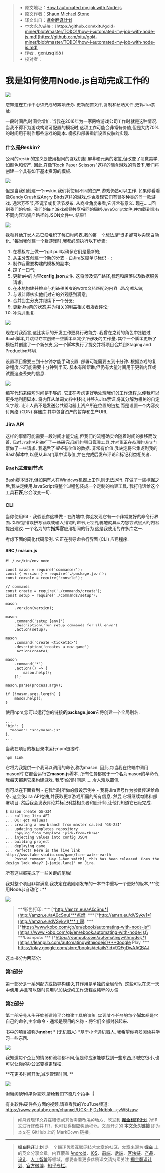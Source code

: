 > * 原文地址：[How I automated my job with Node.js](https://medium.com/dailyjs/how-i-automated-my-job-with-node-js-94bf4e423017)
> * 原文作者：[Shaun Michael Stone](https://medium.com/@shaunmstone?source=post_header_lockup)
> * 译文出自：[掘金翻译计划](https://github.com/xitu/gold-miner)
> * 本文永久链接：[https://github.com/xitu/gold-miner/blob/master/TODO1/how-i-automated-my-job-with-node-js.md](https://github.com/xitu/gold-miner/blob/master/TODO1/how-i-automated-my-job-with-node-js.md)
> * 译者：[geniusq1981](https://github.com/geniusq1981)
> * 校对者：

# 我是如何使用Node.js自动完成工作的

![](https://cdn-images-1.medium.com/max/800/1*S7-c7ZO0w0ocUU8tzkB3zA.jpeg)

您知道在工作中必须完成的繁琐任务: 更新配置文件,复制和粘贴文件,更新Jira票证. 

一段时间后,时间会增加. 当我在2016年为一家网络游戏公司工作时就是这种情况. 当我不得不为游戏构建可配置的模板时,这项工作可能会非常有价值,但是大约70%的时间用于制作那些游戏的副本. 模板和部署重新设置皮肤的实现. 

### 什么是Reskin?

公司的reskin的定义是使用相同的游戏机制,屏幕和元素的定位,但改变了视觉美学,​​如颜色和资产. 因此,在像"Rock Paper Scissors"这样的简单游戏的背景下,我们将创建一个具有如下基本资源的模板. 

![](https://cdn-images-1.medium.com/max/800/1*hgFoiDduNdXaLJ-0seB-Gw.jpeg)

但是当我们创建一个reskin,我们将使用不同的资产,游戏仍然可以工作. 如果你看看像Candy Crush或Angry Birds这样的游戏,你会发现它们有很多种类的同一款游戏. 通常万圣节,圣诞节或复活节发布. 从商业角度来看,它非常有意义. 现在......回到我们的实施. 我们的每个游戏都将共享相同的捆绑JavaScript文件,并加载到具有不同内容和资产路径的JSON文件中. 结果?

![](https://cdn-images-1.medium.com/max/800/1*SYAsVKSmEmcKQ8dEZiisPg.jpeg)

我和其他开发人员已经堆积了每日时间表,我的第一个想法是"很多都可以实现自动化. "每当我创建一个新游戏时,我都必须执行以下步骤: 

1.  在模板库上做一个git pull以确保它们是最新的;
2.  从主分支创建一个新的分支 - 由Jira故障单ID标识 - ;
3.  制作我需要构建的模板的副本;
4.  跑了一口气;
5.  更新a中的内容**config.json**文件. 这将涉及资产路径,标题和段落以及数据服务请求;
6.  在本地构建并检查与利益相关者的word文档匹配的内容. *是的,我知道*;
7.  与设计师核实他们对它的外观感到满意;
8.  合并到主分支并继续下一个分支;
9.  更新Jira票的状态,并为相关的利益相关者发表评论;
10. 冲洗并重复. 

![](https://cdn-images-1.medium.com/max/800/1*7Jg9xcM_hj6g8QC22vTiiw.jpeg)

现在对我而言,这比实际的开发工作更具行政能力. 我曾在之前的角色中接触过Bash脚本,并跳过它来创建一些脚本以减少所涉及的工作量. 其中一个脚本更新了模板并创建了一个新分支,另一个脚本执行了提交并将项目合并到Staging and Production环境. 

设置项目需要三到十分钟才能手动设置. 部署可能需要五到十分钟. 根据游戏的复杂程度,它可能需要十分钟到半天. 脚本有所帮助,但仍有大量时间用于更新内容或试图追查丢失的信息. 

![](https://cdn-images-1.medium.com/max/800/0*jxmPvnNgXhpFMV3v.)

编写代码来缩短时间是不够的. 它正在考虑更好地处理我们的工作流程,以便我可以更多地利用脚本. 将内容从单词文档中移出,并移入Jira票证,将其分解为相关的自定义字段. 设计人员不是发送公共驱动器上资产所在位置的链接,而是设置一个内容交付网络 (CDN) 存储库,其中包含资产的暂存和生产URL. 

### Jira API

这样的事情可能需要一段时间才能实施,但我们的流程确实会随着时间的推移而改善. 我对Jira的API进行了一些研究;我们的项目管理工具,并对我正在处理的Jira门票做了一些请求. 我退后了*很多*有价值的数据. 非常有价值,我决定将它集成到我的Bash脚本中,以便从Jira门票中读取值,并在完成后发布评论和标记利益相关者. 

### Bash过渡到节点

Bash脚本很好,但如果有人在Windows机器上工作,则无法运行. 在做了一些挖掘之后,我决定使用JavaScript将整个过程包装成一个定制的构建工具. 我打电话给这个工具**石匠**,它会改变一切. 

### CLI

当你使用Git  - 我假设你这样做 - 在终端中,你会发现它有一个非常友好的命令行界面. 如果您错误拼写错误或输入错误的命令,它会礼貌地就其认为您尝试键入的内容提出建议. 一个名为的库**指挥官**应用相同的行为,这是我使用的许多库之一. 

考虑下面的简化代码示例. 它正在引导命令行界面 (CLI) 应用程序. 

#### SRC / mason.js

    #! /usr/bin/env node

    const mason = require('commander');
    const { version } = require('./package.json');
    const console = require('console');

    // commands
    const create = require('./commands/create');
    const setup = require('./commands/setup');

    mason
        .version(version);

    mason
        .command('setup [env]')
        .description('run setup commands for all envs')
        .action(setup);

    mason
        .command('create <ticketId>')
        .description('creates a new game')
        .action(create);

    mason
        .command('*')
        .action(() => {
            mason.help();
        });

    mason.parse(process.argv);

    if (!mason.args.length) {
        mason.help();
    }

使用npm,您可以运行您的链接**的package.json**它将创建一个全局别名. 

    ...
    "bin": {
      "mason": "src/mason.js"
    },
    ...

当我在项目的根目录中运行npm链接时. 

    npm link

它将为我提供一个我可以调用的命令,称为mason. 因此,每当我在终端中调用mason时,它都会运行它**mason.js**脚本. 所有任务都属于一个名为mason的伞命令,我每天都用它来构建游戏. 我节省的时间是......令人难以置信. 

您可以在下面看到 - 在我当时所做的假设示例中 - 我将Jira票号作为参数传递给命令. 这会使Jira API卷曲,并获取更新游戏所需的所有信息. 然后,它将继续构建和部署项目. 然后我会发表评论并标记利益相关者和设计师,让他们知道它已经完成. 

    $ mason create GS-234
    ... calling Jira API 
    ... OK! got values!
    ... creating a new branch from master called 'GS-234'
    ... updating templates repository
    ... copying from template 'pick-from-three'
    ... injecting values into config JSON
    ... building project
    ... deploying game
    ... Perfect! Here is the live link 
    http://www.fake-studio.com/game/fire-water-earth
    ... Posted comment 'Hey [~ben.smith], this has been released. Does the design look okay? [~jamie.lane]' on Jira.

所有这些都完成了一些关键的笔触!

我对整个项目非常满意,我决定在我刚刚发布的一本书中重写一个更好的版本,**'使用Node.js自动化': **

![](https://cdn-images-1.medium.com/max/800/1*wOmVnWEaWu-1g-xL874xyg.jpeg)

> ***彩色打印: ***  [*http://amzn.eu/aA0cSnu*](http://amzn.eu/aA0cSnu)***点燃: ***  [*http://amzn.eu/dVSykv1*](http://amzn.eu/dVSykv1)***工房: ***  [*https://www.kobo.com/gb/en/ebook/automating-with-node-js*](https://www.kobo.com/gb/en/ebook/automating-with-node-js)\
> ***Leanpub: *** [*https://leanpub.com/automatingwithnodejs*](https://leanpub.com/automatingwithnodejs)***Google Play: ***  <https://play.google.com/store/books/details?id=9QFgDwAAQBAJ>

这本书分为两部分: 

### 第1部分

第一部分是一系列配方或指导构建块,其作用是单独的全局命令. 这些可以在您一天中使用,并且可以随时调用以加快您的工作流程或纯粹的方便. 

### 第2部分

第二部分是从头开始创建跨平台构建工具的演练. 实现某个任务的每个脚本都是它自己的命令,主伞命令 - 通常是项目的名称 - 将它们全部封装起来. 

书中的项目被称为**nobot** * (无机器人) *基于小卡通机器人. 我希望你喜欢阅读并学习一些东西. 

![](https://cdn-images-1.medium.com/max/800/1*fiOf2PARww-2wmOiV66iWA.jpeg)

我知道每个企业的情况和流程都不同,但是你应该能够找到一些东西,即使它很小,也可以让你的办公室变得更轻松. 

**花更多时间开发,减少管理时间. **

![](https://cdn-images-1.medium.com/max/800/1*4877k4Hq9dPdtmvg9hnGFA.jpeg)

谢谢阅读!如果你喜欢,请给我们下面几个拍手. 👏

有关软件/硬件各方面的视频,请查看我的YouTube频道: <https://www.youtube.com/channel/UCKr-FjGzNdbbk--gvW5tzaw>

> 如果发现译文存在错误或其他需要改进的地方，欢迎到 [掘金翻译计划](https://github.com/xitu/gold-miner) 对译文进行修改并 PR，也可获得相应奖励积分。文章开头的 **本文永久链接** 即为本文在 GitHub 上的 MarkDown 链接。


---

> [掘金翻译计划](https://github.com/xitu/gold-miner) 是一个翻译优质互联网技术文章的社区，文章来源为 [掘金](https://juejin.im) 上的英文分享文章。内容覆盖 [Android](https://github.com/xitu/gold-miner#android)、[iOS](https://github.com/xitu/gold-miner#ios)、[前端](https://github.com/xitu/gold-miner#前端)、[后端](https://github.com/xitu/gold-miner#后端)、[区块链](https://github.com/xitu/gold-miner#区块链)、[产品](https://github.com/xitu/gold-miner#产品)、[设计](https://github.com/xitu/gold-miner#设计)、[人工智能](https://github.com/xitu/gold-miner#人工智能)等领域，想要查看更多优质译文请持续关注 [掘金翻译计划](https://github.com/xitu/gold-miner)、[官方微博](http://weibo.com/juejinfanyi)、[知乎专栏](https://zhuanlan.zhihu.com/juejinfanyi)。
